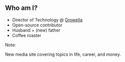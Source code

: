 ##  Who am I?

* Director of Technology @ [Growella](https://growella.com)
* Open-source contributor
* Husband + (new) father
* Coffee roaster

Note:

New media site covering topics in life, career, and money.
